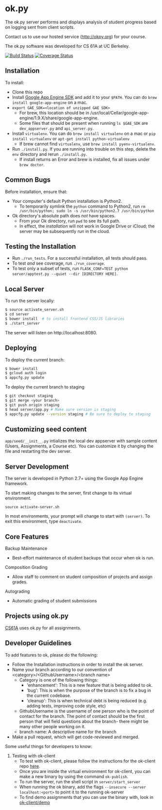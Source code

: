 ok.py
=====

The ok.py server performs and displays analysis of student progress
based on logging sent from client scripts.

Contact us to use our hosted service (http://okpy.org) for your course.

The ok.py software was developed for CS 61A at UC Berkeley.

[![Build Status](https://travis-ci.org/Cal-CS-61A-Staff/ok.svg?branch=master)](https://travis-ci.org/Cal-CS-61A-Staff/ok)
[![Coverage Status](https://coveralls.io/repos/Cal-CS-61A-Staff/ok/badge.svg?branch=master&service=github)](https://coveralls.io/github/Cal-CS-61A-Staff/ok?branch=master)

Installation
-------------

To install:
* Clone this repo
* Install [Google App Engine SDK](https://developers.google.com/appengine/downloads) and add it to your `$PATH`. You can do `brew install google-app-engine` on a mac.
* `export GAE_SDK=<location of unzipped GAE SDK>`
  - For brew, this location should be in /usr/local/Cellar/google-app-engine/1.9.X/share/google-app-engine.
  - Some files that should be present when running `ls $GAE_SDK` are `dev_appserver.py` and `api_server.py`.
* Install `virtualenv`. You can do `brew install virtualenv` on a mac or `pip install virtualenv` or `apt-get install python-virtualenv`
  - If brew cannot find `virtualenv`, use `brew install pyenv-virtualenv`.
* Run `./install.py`. If you are running into trouble on this step, delete the `env` directory and rerun `./install.py`.
  - If install returns an Error and brew is installed, fix all issues under `brew doctor`.

Common Bugs
-------------
  Before installation, ensure that:
  * Your computer's default Python installation is Python2.
    - To temporarily symlink the `python` command to Python2, run `rm /usr/bin/python; sudo ln -s /usr/bin/python2.7 /usr/bin/python`
  * Ok directory's absolute path does *not* have spaces.
    - From your Ok directory, run `pwd` to see its full path.
    - In effect, the *installation* will not work in Google Drive or iCloud; the server may be subsequently run in the cloud.


Testing the Installation
------------------------
* Run `./run_tests`. For a successful installation, all tests should pass.
* To test *and* see coverage, run `./run_coverage`.
* To test only a subset of tests, run `FLASK_CONF=TEST python server/apptest.py --quiet --dir [DIRECTORY HERE]`.

Local Server
------------
To run the server locally:

```bash
$ source activate_server.sh
$ cd server
$ bower install  # to install frontend CSS/JS libraries
$ ./start_server
```

The server will listen on http://localhost:8080.

Deploying
---------
To deploy the current branch:

```bash
$ bower install
$ gcloud auth login
$ appcfg.py update
```

To deploy the current branch to staging
```bash
$ git checkout staging
$ git merge <your branch>
$ git push origin staging
$ head server/app.py # Make sure version is staging
$ appcfg.py update --version staging # Be sure to deploy to staging
```

Customizing seed content
-------------------
`app/seed/__init__.py` intializes the local dev appserver with sample content (Users, Assignments, a Course etc). You can customize it by changing the file and restarting the dev server.

Server Development
------------------

The server is developed in Python 2.7+ using the Google App Engine framework.

To start making changes to the server, first change to its virtual environment.

``source activate-server.sh``

In most environments, your prompt will change to start with ``(server)``.
To exit this environment, type ``deactivate``.

Core Features
-------------

Backup Maintenance
- Best-effort maintenance of student backups that occur when ok is run.

Composition Grading
- Allow staff to comment on student composition of projects and assign grades.

Autograding
- Automatic grading of student submissions

Projects using ok.py
--------------------

[CS61A](cs61a.org) uses ok.py for all assignments.

Developer Guidelines
--------------------

To add features to ok, please do the following:

- Follow the Installation instructions in order to install the ok server.
- Name your branch according to our convention of &lt;category&gt;/&lt;GithubUsername&gt;/&lt;branch name&gt;
  * Category is one of the following things:
    - 'enhancement': This is a new feature that is being added to ok.
    - 'bug': This is when the purpose of the branch is to fix a bug in the current codebase.
    - 'cleanup': This is when technical debt is being reduced (e.g. adding tests, improving code style, etc)
  * GithubUsername is the username of one person who is the point of contact for the branch. The point of contact should be the first person that will field questions about the branch- there might be many other people working on it.
  * branch name: A descriptive name for the branch
- Make a pull request, which will get code-reviewed and merged.

Some useful things for developers to know:

1. Testing with ok-client
   - To test with ok-client, please follow the instructions for the ok-client repo [here](https://github.com/Cal-CS-61A-Staff/ok-client).
   - Once you are inside the virtual environment for ok-client, you can make a new binary by using the command `ok-publish`.
   - To run the server, run the shell script in `server/start_server`
   - When running the ok binary, add the flags `--insecure --server localhost:<port>` to point it to the running ok-server
   - To find demo assignments that you can use the binary with, look in [ok-client/demo](https://github.com/Cal-CS-61A-Staff/ok-client/tree/master/demo)
